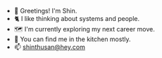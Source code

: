 
- 👋 Greetings! I'm Shin.
- 🐈 I like thinking about systems and people.
- 🗺️ I'm currently exploring my next career move.
- 🧅 You can find me in the kitchen mostly.
- 📫 shinthusan@hey.com 
